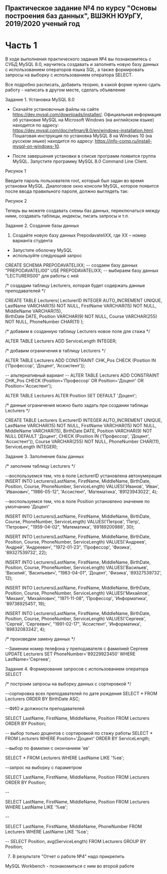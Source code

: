 ## Практическое задание №4 по курсу "Основы построения баз данных", ВШЭКН ЮУрГУ, 2019/2020 ученый год

# Часть 1

В ходе выполнения практического задания №4 вы познакомитесь с СУБД MySQL 8.0, научитесь создавать и заполнять новую базу данных с использованием операторов языка SQL, а также формировать запросы на выборку с использованием оператора SELECT.

Все подробно расписать, добавить теорию, в какой форме нужно сдать работу - написать в другом месте, сделать объявление


Задание 1. Установка MySQL 8.0

+ Скачайте установочные файлы на сайте https://dev.mysql.com/downloads/installer/. 
Официальная информация об установке MySQL на Microsoft Windows (на английском языке) находится по адресу: https://dev.mysql.com/doc/refman/8.0/en/windows-installation.html. 
Пошаговая инструкция по установка MySQL 8 на Windows 10 (на русском зяыке) находится по адресу: 
https://info-comp.ru/install-mysql-on-windows-10.

+ После завершения установки в списке программ появится группа MySQL. 
Запустите программу MySQL 8.0 Command Line Client. 

Рисунок 1

Введите пароль пользователя root, который был задан во время установки MySQL. Диалоговое окно консоли MySQL, которое появится после ввода правильного пароля, должно выглядеть так:

Рисунок 2

Теперь вы можете создавать схемы баз данных, переключаться между ними, создавать таблицы, индексы, писать запросы и т.п.

Задание 2. Создание базы данных

1) Создайте новую базу данных PrepodavateliXX, где XX – номер варианта студента

+ Запустите оболочку MySQL
+ используйте следующий запрос

CREATE SCHEMA PREPODAVATELIXX; 	-- создаем базу данных "PREPODAVATELI00"
USE PREPODAVATELIXX; 		-- выбираем базу данных "LECTURERS00" для работы с ней 

/* создадим таблицу Lecturers, которая будет содержать данные преподавателей */

CREATE TABLE Lecturers(
	LecturerID INTEGER AUTO_INCREMENT UNIQUE, 
	LastName VARCHAR(15) NOT NULL, 
	FirstName VARCHAR(15) NOT NULL, 
	MiddleName VARCHAR(15),  
	BirthDate DATE, 
	Position VARCHAR(9) NOT NULL, 
	Course VARCHAR(255) NOT NULL, 
	PhoneNumber CHAR(11)
	);

/* добавим в созданную таблицу Lecturers новое поле для стажа */

ALTER TABLE Lecturers ADD ServiceLength INTEGER;


/* добавим ограничения в таблицу Lecturers */

ALTER TABLE Lecturers ADD CONSTRAINT CHK_Pos CHECK (Position IN ('Профессор', 'Доцент', 'Ассистент'));

-- альтернативный вариант
-- ALTER TABLE Lecturers ADD CONSTRAINT CHK_Pos CHECK (Position='Профессор' OR Position='Доцент' OR Position='Ассистент'); 

ALTER TABLE Lecturers ALTER Position SET DEFAULT 'Доцент';

/* данные ограничения можно было задать при создании таблицы Lecturers */

CREATE TABLE Lecturers (LecturerID INTEGER AUTO_INCREMENT UNIQUE, LastName VARCHAR(15) NOT NULL, FirstName VARCHAR(15) NOT NULL, MiddleName VARCHAR(15),  BirthDate DATE, Position VARCHAR(9) NOT NULL DEFAULT 'Доцент', CHECK (Position IN ('Профессор', 'Доцент', 'Ассистент')), Course VARCHAR(255) NOT NULL, PhoneNumber CHAR(11), ServiceLength INTEGER);



Задание 3. Заполнение базы данных

/* заполним таблицу Lecturers */

--воспользуемся тем, что в поле LecturerID установлена автонумерация
INSERT INTO Lecturers(LastName, FirstName, MiddleName, BirthDate, Position, Course, PhoneNumber, ServiceLength) VALUES('Иванов', 'Иван', 'Иванович', "1986-05-12", 'Ассистент', 'Математика', '89123943022', 4);

--воспользуемся тем, что в поле Position установлено значение по умолчанию 'Доцент'

INSERT INTO Lecturers(LastName, FirstName, MiddleName, BirthDate, Course, PhoneNumber, ServiceLength) VALUES('Петров', 'Петр', 'Петрович', "1959-04-02", 'Математика', '89189200988', 30);

INSERT INTO Lecturers(LastName, FirstName, MiddleName, BirthDate, Position, Course, PhoneNumber, ServiceLength) VALUES('Андреев', 'Андрей', 'Андреевич', "1972-01-23", 'Профессор', 'Физика', '89327539732', 22);

INSERT INTO Lecturers(LastName, FirstName, MiddleName, BirthDate, Position, Course, PhoneNumber, ServiceLength) VALUES('Васильев', 'Василий', 'Васильевич', "1983-04-01", 'Доцент', 'Физика', '89327539732', 12);

INSERT INTO Lecturers(LastName, FirstName, MiddleName, BirthDate, Position, Course, PhoneNumber, ServiceLength) VALUES('Михайлов', 'Михаил', 'Михайлович', "1971-11-08", 'Профессор', 'Информатика', '89738925451', 19);

INSERT INTO Lecturers(LastName, FirstName, MiddleName, BirthDate, Position, Course, PhoneNumber, ServiceLength) VALUES('Сергеев', 'Сергей', 'Сергеевич', "1991-02-17", 'Ассистент', 'Информатика', '89832083342', 4);


/* произведем замену данных */

--Заменим номер телефона у преподавателя с фамилией Сергеев
UPDATE Lecturers SET PhoneNumber='89229923450' WHERE LastName='Сергеев';
 

Задание 4. Формирование запросов с использованием оператора SELECT  

/* построим запросы на выборку данных с сортировкой */

--сортировка всех преподавателей по дате рождения
SELECT * FROM Lecturers ORDER BY BirthDate ASC;

--ФИО и должности преподавателей

SELECT LastName, FirstName, MiddleName, Position FROM Lecturers ORDER BY Position;

-- выбор только доцентов с сортировкой по стажу работы
SELECT * FROM Lecturers WHERE Position='Доцент' ORDER BY ServiceLength;

--выбор по фамилии с окончанием 'ев'

SELECT * FROM Lecturers WHERE LastName LIKE '%ев';

--запрос на выборку с параметром

SELECT LastName, FirstName, MiddleName, Position FROM Lecturers ORDER BY Position;

--

SELECT LastName, FirstName, MiddleName, Position FROM Lecturers WHERE LastName LIKE '%ев';

--

SELECT LastName, FirstName, MiddleName, PhoneNumber FROM Lecturers WHERE LastName LIKE '%ов';

--
SELECT Position, avg(ServiceLength) FROM Lecturers GROUP BY Position;


7. В результате "Отчет о работе №4" надо прикрепить


MySQL Workbench - познакомиться с ним во второй работе







